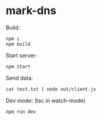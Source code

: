 # mark-dns

Build:
```terminal
npm i
npm build
```

Start server:
```terminal
npm start
```

Send data:
```terminal
cat test.txt | node out/client.js
```

Dev mode: (tsc in watch-mode)
```
npm run dev
```
